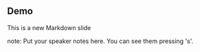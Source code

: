 ##  Demo

This is a new Markdown slide

note:
    Put your speaker notes here.
    You can see them pressing 's'.
